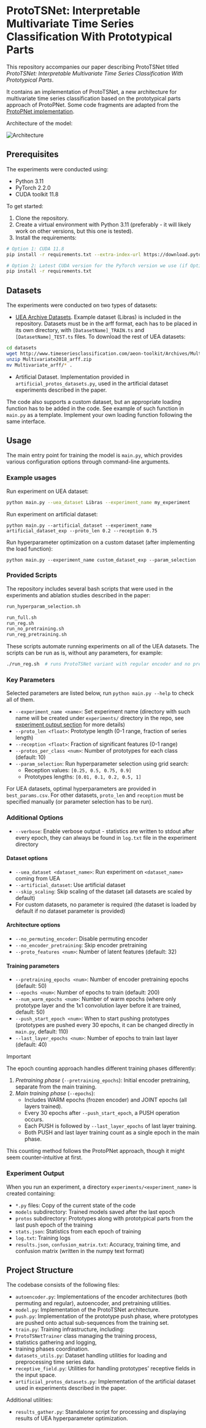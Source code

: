 # ProtoTSNet: Interpretable Multivariate Time Series Classification With Prototypical Parts

This repository accompanies our paper describing ProtoTSNet titled *ProtoTSNet: Interpretable Multivariate Time Series Classification With Prototypical Parts*.

It contains an implementation of ProtoTSNet, a new architecture for multivariate time series classification based on the prototypical parts approach of ProtoPNet. Some code fragments are adapted from the [ProtoPNet implementation](https://github.com/cfchen-duke/ProtoPNet).

Architecture of the model:

![Architecture](./assets/prototsnet_arch.png)

## Prerequisites

The experiments were conducted using:
- Python 3.11
- PyTorch 2.2.0
- CUDA toolkit 11.8

To get started:
1. Clone the repository.
2. Create a virtual environment with Python 3.11 (preferably - it will likely work on other versions, but this one is tested).
2. Install the requirements:

```sh
# Option 1: CUDA 11.8
pip install -r requirements.txt --extra-index-url https://download.pytorch.org/whl/cu118

# Option 2: Latest CUDA version for the PyTorch version we use (if Option 1 causes issues)
pip install -r requirements.txt
```

## Datasets

The experiments were conducted on two types of datasets:

- [UEA Archive Datasets](https://www.timeseriesclassification.com). Example dataset (Libras) is included in the repository. Datasets must be in the arff format, each has to be placed in its own directory, with `[DatasetName]_TRAIN.ts` and `[DatasetName]_TEST.ts` files. To download the rest of UEA datasets:
```sh
cd datasets
wget http://www.timeseriesclassification.com/aeon-toolkit/Archives/Multivariate2018_arff.zip
unzip Multivariate2018_arff.zip
mv Multivariate_arff/* .
```
- Artificial Dataset. Implementation provided in `artificial_protos_datasets.py`, used in the artificial dataset experiments described in the paper.

The code also supports a custom dataset, but an appropriate loading function has to be added in the code. See example of such function in `main.py` as a template. Implement your own loading function following the same interface.

## Usage

The main entry point for training the model is `main.py`, which provides various configuration options through command-line arguments.

### Example usages

Run experiment on UEA dataset:
```bash
python main.py --uea_dataset Libras --experiment_name my_experiment
```

Run experiment on artificial dataset:
```
python main.py --artificial_dataset --experiment_name artificial_dataset_exp --proto_len 0.2 --reception 0.75
```

Run hyperparameter optimization on a custom dataset (after implementing the load function):
```
python main.py --experiment_name custom_dataset_exp --param_selection
```

### Provided Scripts

The repository includes several bash scripts that were used in the experiments and ablation studies described in the paper:

```bash
run_hyperparam_selection.sh

run_full.sh
run_reg.sh
run_no_pretraining.sh
run_reg_pretraining.sh
```

These scripts automate running experiments on all of the UEA datasets. The scripts can be run as is, without any parameters, for example:
```bash
./run_reg.sh  # runs ProtoTSNet variant with regular encoder and no pretraining
```

### Key Parameters

Selected parameters are listed below, run `python main.py --help` to check all of them.

- `--experiment_name <name>`: Set experiment name (directory with such name will be created under `experiments/` directory in the repo, see [experiment output section](#experiment-output) for more details)
- `--proto_len <float>`: Prototype length (0-1 range, fraction of series length)
- `--reception <float>`: Fraction of significant features (0-1 range)
- `--protos_per_class <num>`: Number of prototypes for each class (default: 10)
- `--param_selection`: Run hyperparameter selection using grid search:
    - Reception values: `[0.25, 0.5, 0.75, 0.9]`
    - Prototypes lengths: `[0.01, 0.1, 0.2, 0.5, 1]`

For UEA datasets, optimal hyperparameters are provided in `best_params.csv`. For other datasets, `proto_len` and `reception` must be specified manually (or parameter selection has to be run).

### Additional Options

- `--verbose`: Enable verbose output - statistics are written to stdout after every epoch, they can always be found in `log.txt` file in the experiment directory

#### Dataset options
- `--uea_dataset <dataset_name>`: Run experiment on `<dataset_name>` coming from UEA
- `--artificial_dataset`: Use artificial dataset
- `--skip_scaling`: Skip scaling of the dataset (all datasets are scaled by default)
- For custom datasets, no parameter is required (the dataset is loaded by default if no dataset parameter is provided)

#### Architecture options

- `--no_permuting_encoder`: Disable permuting encoder
- `--no_encoder_pretraining`: Skip encoder pretraining
- `--proto_features <num>`: Number of latent features (default: 32)

#### Training parameters

- `--pretraining_epochs <num>`: Number of encoder pretraining epochs (default: 50)
- `--epochs <num>`: Number of epochs to train (default: 200)
- `--num_warm_epochs <num>`: Number of warm epochs (where only prototype layer and the 1x1 convolution layer before it are trained, default: 50)
- `--push_start_epoch <num>`: When to start pushing prototypes (prototypes are pushed every 30 epochs, it can be changed directly in `main.py`, default: 110)
- `--last_layer_epochs <num>`: Number of epochs to train last layer (default: 40)

> [!IMPORTANT]
> The epoch counting approach handles different training phases differently:
> 1. *Pretraining phase* (`--pretraining_epochs`):
>    Initial encoder pretraining, separate from the main training.
> 2. *Main training phase* (`--epochs`):
>    - Includes WARM epochs (frozen encoder) and JOINT epochs (all layers trained).
>    - Every 30 epochs after `--push_start_epoch`, a PUSH operation occurs.
>    - Each PUSH is followed by `--last_layer_epochs` of last layer training.
>    - Both PUSH and last layer training count as a single epoch in the main phase.
>
> This counting method follows the ProtoPNet approach, though it might seem counter-intuitive at first.

### Experiment Output

When you run an experiment, a directory `experiments/<experiment_name>` is created containing:
- `*.py` files: Copy of the current state of the code
- `models` subdirectory: Trained models saved after the last epoch
- `protos` subdirectory: Prototypes along with prototypical parts from the last push epoch of the training
- `stats.json`: Statistics from each epoch of training
- `log.txt`: Training logs
- `results.json`, `confusion_matrix.txt`: Accuracy, training time, and confusion matrix (written in the numpy text format)

## Project Structure

The codebase consists of the following files:

- `autoencoder.py`: Implementations of the encoder architectures (both permuting and regular), autoencoder, and pretraining utilities.
- `model.py`: Implementation of the ProtoTSNet architecture.
- `push.py`: Implementation of the prototype push phase, where prototypes are pushed onto actual sub-sequences from the training set.
- `train.py`: Training infrastructure, including:
 - `ProtoTSNetTrainer` class managing the training process,
 - statistics gathering and logging,
 - training phases coordination.
- `datasets_utils.py`: Dataset handling utilities for loading and preprocessing time series data.
- `receptive_field.py`: Utilities for handling prototypes' receptive fields in the input space.
- `artificial_protos_datasets.py`: Implementation of the artificial dataset used in experiments described in the paper.

Additional utilities:
- `results_gather.py`: Standalone script for processing and displaying results of UEA hyperparameter optimization.
